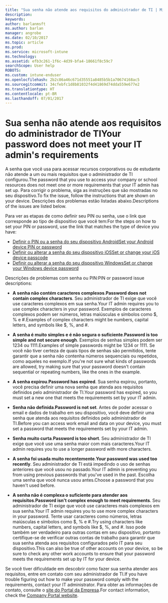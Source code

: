 ```yaml
---
title: "Sua senha não atende aos requisitos do administrador de TI | Microsoft Docs"
description: 
keywords: 
author: barlanmsft
ms.author: barlan
manager: angrobe
ms.date: 02/10/2017
ms.topic: article
ms.prod: 
ms.service: microsoft-intune
ms.technology: 
ms.assetid: efb3c261-1f6c-4d39-bfa4-18661f8c59c7
searchScope: User help
ROBOTS: 
ms.custom: intune-enduser
ms.openlocfilehash: 2b2c86a46c671d35551a8485b5b1a70674168ac5
ms.sourcegitcommit: 34cfebfc1d8b81032f4d41869d74dda559e677e2
ms.translationtype: HT
ms.contentlocale: pt-BR
ms.lasthandoff: 07/01/2017
---
```

# <span data-ttu-id="d44db-102">Sua senha não atende aos requisitos do administrador de TI</span><span class="sxs-lookup"><span data-stu-id="d44db-102">Your password does not meet your IT admin's requirements</span></span>
<a id="your-password-does-not-meet-your-it-admins-requirements" class="xliff"></a>

<span data-ttu-id="d44db-103">A senha que você usa para acessar recursos corporativos ou de estudante não atende a um ou mais requisitos que o administrador de TI configurou.</span><span class="sxs-lookup"><span data-stu-id="d44db-103">The password that you use to access your company or school resources does not meet one or more requirements that your IT admin has set up.</span></span> <span data-ttu-id="d44db-104">Para corrigir o problema, siga as instruções que são mostradas no seu dispositivo.</span><span class="sxs-lookup"><span data-stu-id="d44db-104">To fix the issue, follow the instructions that are shown on your device.</span></span> <span data-ttu-id="d44db-105">Descrições dos problemas estão listadas abaixo.</span><span class="sxs-lookup"><span data-stu-id="d44db-105">Descriptions of the issues are listed below.</span></span>

<span data-ttu-id="d44db-106">Para ver as etapas de como definir seu PIN ou senha, use o link que corresponde ao tipo de dispositivo que você tem:</span><span class="sxs-lookup"><span data-stu-id="d44db-106">For the steps on how to set your PIN or password, use the link that matches the type of device you have:</span></span>

- [<span data-ttu-id="d44db-107">Definir o PIN ou a senha do seu dispositivo Android</span><span class="sxs-lookup"><span data-stu-id="d44db-107">Set your Android device PIN or password</span></span>](set-your-pin-or-password-android.md)
- [<span data-ttu-id="d44db-108">Definir ou alterar a senha do seu dispositivo iOS</span><span class="sxs-lookup"><span data-stu-id="d44db-108">Set or change your iOS device passcode</span></span>](set-or-change-your-passcode-ios.md)
- [<span data-ttu-id="d44db-109">Definir ou alterar a senha do seu dispositivo Windows</span><span class="sxs-lookup"><span data-stu-id="d44db-109">Set or change your Windows device password</span></span>](set-or-change-your-password-windows.md)

<span data-ttu-id="d44db-110">Descrições de problemas com senha ou PIN:</span><span class="sxs-lookup"><span data-stu-id="d44db-110">PIN or password issue descriptions:</span></span>

- <span data-ttu-id="d44db-111">**A senha não contém caracteres complexos**.</span><span class="sxs-lookup"><span data-stu-id="d44db-111">**Password does not contain complex characters**.</span></span> <span data-ttu-id="d44db-112">Seu administrador de TI exige que você use caracteres complexos em sua senha.</span><span class="sxs-lookup"><span data-stu-id="d44db-112">Your IT admin requires you to use complex characters in your password.</span></span> <span data-ttu-id="d44db-113">Exemplos de caracteres complexos podem ser números, letras maiúsculas e símbolos como $, % e #.</span><span class="sxs-lookup"><span data-stu-id="d44db-113">Examples of complex characters might be numbers, capital letters, and symbols like $, %, and #.</span></span>

- <span data-ttu-id="d44db-114">**A senha é muito simples e é não segura o suficiente**.</span><span class="sxs-lookup"><span data-stu-id="d44db-114">**Password is too simple and not secure enough**.</span></span> <span data-ttu-id="d44db-115">Exemplos de senhas simples podem ser 1234 ou 1111.</span><span class="sxs-lookup"><span data-stu-id="d44db-115">Examples of simple passwords might be 1234 or 1111.</span></span> <span data-ttu-id="d44db-116">Se você não tiver certeza de quais tipos de senhas são permitidos, tente garantir que a senha não contenha números sequenciais ou repetidos, como aqueles no exemplo.</span><span class="sxs-lookup"><span data-stu-id="d44db-116">If you're not sure what kinds of passwords are allowed, try making sure that your password doesn't contain sequential or repeating numbers, like the ones in the example.</span></span>

- <span data-ttu-id="d44db-117">**A senha expirou**.</span><span class="sxs-lookup"><span data-stu-id="d44db-117">**Password has expired**.</span></span> <span data-ttu-id="d44db-118">Sua senha expirou, portanto, você precisa definir uma nova senha que atenda aos requisitos definidos pelo administrador de TI.</span><span class="sxs-lookup"><span data-stu-id="d44db-118">Your password has expired, so you must set a new one that meets the requirements set by your IT admin.</span></span>

- <span data-ttu-id="d44db-119">**Senha não definida**.</span><span class="sxs-lookup"><span data-stu-id="d44db-119">**Password is not set**.</span></span> <span data-ttu-id="d44db-120">Antes de poder acessar o email e dados de trabalho em seu dispositivo, você deve definir uma senha que atenda aos requisitos definidos pelo administrador de TI.</span><span class="sxs-lookup"><span data-stu-id="d44db-120">Before you can access work email and data on your device, you must set a password that meets the requirements set by your IT admin.</span></span>

- <span data-ttu-id="d44db-121">**Senha muito curta**.</span><span class="sxs-lookup"><span data-stu-id="d44db-121">**Password is too short**.</span></span> <span data-ttu-id="d44db-122">Seu administrador de TI exige que você use uma senha maior com mais caracteres.</span><span class="sxs-lookup"><span data-stu-id="d44db-122">Your IT admin requires you to use a longer password with more characters.</span></span>

- <span data-ttu-id="d44db-123">**A senha foi usada muito recentemente**.</span><span class="sxs-lookup"><span data-stu-id="d44db-123">**Your password was used too recently**.</span></span> <span data-ttu-id="d44db-124">Seu administrador de TI está impedindo o uso de senhas anteriores que você usou no passado.</span><span class="sxs-lookup"><span data-stu-id="d44db-124">Your IT admin is preventing you from using previous passwords that you've used in the past.</span></span> <span data-ttu-id="d44db-125">Escolha uma senha que você nunca usou antes.</span><span class="sxs-lookup"><span data-stu-id="d44db-125">Choose a password that you haven't used before.</span></span>

- <span data-ttu-id="d44db-126">**A senha não é complexa o suficiente para atender aos requisitos**.</span><span class="sxs-lookup"><span data-stu-id="d44db-126">**Password isn't complex enough to meet requirements**.</span></span> <span data-ttu-id="d44db-127">Seu administrador de TI exige que você use caracteres mais complexos em sua senha.</span><span class="sxs-lookup"><span data-stu-id="d44db-127">Your IT admin requires you to use more complex characters in your password.</span></span> <span data-ttu-id="d44db-128">Tente usar caracteres como números, letras maiúsculas e símbolos como $, % e #.</span><span class="sxs-lookup"><span data-stu-id="d44db-128">Try using characters like numbers, capital letters, and symbols like $, %, and #.</span></span> <span data-ttu-id="d44db-129">Isso pode também ser verdadeiro para outras contas em seu dispositivo, portanto certifique-se de verificar outras contas de trabalho para garantir que sua senha atenda aos requisitos configurados pelo IT para seu dispositivo.</span><span class="sxs-lookup"><span data-stu-id="d44db-129">This can also be true of other accounts on your device, so be sure to check any other work accounts to ensure that your password meets the requirements set up by IT for your device.</span></span>

<span data-ttu-id="d44db-130">Se você tiver dificuldade em descobrir como fazer sua senha atender aos requisitos, entre em contato com seu administrador de TI.</span><span class="sxs-lookup"><span data-stu-id="d44db-130">If you have trouble figuring out how to make your password comply with the requirements, contact your IT administrator.</span></span> <span data-ttu-id="d44db-131">Para obter as informações de contato, consulte o [site do Portal da Empresa](http://portal.manage.microsoft.com).</span><span class="sxs-lookup"><span data-stu-id="d44db-131">For contact information, check the [Company Portal website](http://portal.manage.microsoft.com).</span></span>
